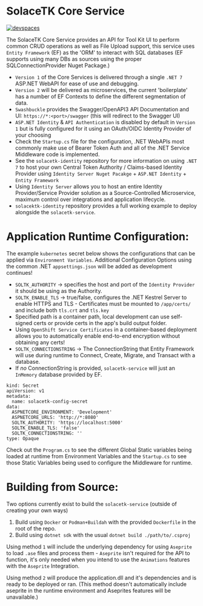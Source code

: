 # SolaceTK Core Service
[![devspaces](https://img.shields.io/badge/DevSpaces-Launch%20Workspace-red)](https://devspaces.apps.sno.bowmansoftworks.com#https://JRBowman13@bitbucket.org/onbowman/solace-core.git)

The SolaceTK Core Service provides an API for Tool Kit UI to perform common CRUD operations as well as File Upload support, this service uses `Entity Framework` (EF) as the 'ORM' to interact with SQL databases (EF supports using many DBs as sources using the proper SQLConnectionProvider Nuget Package.)
- `Version 1` of the Core Services is delivered through a single `.NET 7` ASP.NET WebAPI for ease of use and debugging.
- `Version 2` will be delivered as microservices, the current 'boilerplate' has a number of EF Contexts to define the different segmentation of data.
- `Swashbuckle` provides the Swagger/OpenAPI3 API Documentation and UI: `https://*:<port>/swagger` (this will redirect to the Swagger UI)
- `ASP.NET Identity` & `API Authentication` is disabled by default in `Version 1` but is fully configured for it using an OAuth/OIDC Identity Provider of your choosing
- Check the `Startup.cs` file for the configuration, .NET WebAPIs most commonly make use of Bearer Token Auth and all of the .NET Service Middleware code is implemented.
- See the `solacetk-identity` repository for more information on using `.NET 7` to host your own Central Token Authority / Claims-based Identity Provider using `Identity Server Nuget Pacakge` + `ASP.NET Identity` + `Entity Framework`
- Using `Identity Server` allows you to host an entire Identity Provider/Service Provider solution as a Source-Controlled Microservice, maximum control over integrations and application lifecycle.
- `solacektk-identity` repository provides a full working example to deploy alongside the `solacetk-service`.

# Application Runtime Configuration:
The example `kubernetes` secret below shows the configurations that can be applied via `Environment Variables`. Additional Configuration Options using the common .NET `appsettings.json` will be added as development continues!
- `SOLTK_AUTHORITY` -> specifies the host and port of the `Identity Provider` it should be using as the Authority.
- `SOLTK_ENABLE_TLS` -> true/false, configures the .NET Kestrel Server to enable HTTPS and TLS - Certificates must be mounted to `/app/certs/` and include both `tls.crt` and `tls.key`
- Specified path is a container path, local development can use self-signed certs or provide certs in the app's build output folder.
- Using `OpenShift Service Certificates` in a container-based deployment allows you to automatically enable end-to-end encryption without obtaining any certs!
- `SOLTK_CONNECTIONSTRING` -> The ConnectionString that Entity Framework will use during runtime to Connect, Create, Migrate, and Transact with a database.
- If *no* ConnectionString is provided, `solacetk-service` will just an `InMemory` database provided by EF.

```
kind: Secret
apiVersion: v1
metadata:
  name: solacetk-config-secret
data:
  ASPNETCORE_ENVIRONMENT: 'Development'
  ASPNETCORE_URLS: 'http://*:8080'
  SOLTK_AUTHORITY: 'https://localhost:5000'
  SOLTK_ENABLE_TLS: 'false'
  SOLTK_CONNECTIONSTRING: ''
type: Opaque
```

Check out the `Program.cs` to see the different Global Static variables being loaded at runtime from Environment Variables and the `Startup.cs` to see those Static Variables being used to configure the Middleware for runtime.

# Building from Source:
Two options currently exist to build the `solacetk-service` (outside of creating your own ways)
1. Build using `Docker` or `Podman+Buildah` with the provided `Dockerfile` in the root of the repo.
2. Build using `dotnet sdk` with the usual `dotnet build ./path/to/.csproj`

Using method `1` will include the underlying dependency for using `Aseprite` to load `.ase` files and process them - `Aseprite` isn't required for the API to function, it's only needed when you intend to use the `Animations` features with the `Aseprite` Integration.

Using method `2` will produce the application.dll and it's dependencies and is ready to be deployed or ran. (This method doesn't automatically include aseprite in the runtime environment and Aseprites features will be unavailable.)